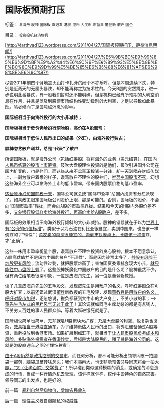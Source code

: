 # 国际板预期打压

标签： `皮海舟` `股神` `国际板` `直通车` `港股` `港币` `人民币` `市盈率` `董登新` `散户` `国企` 

目录： `投资投机经济危机`

[http://darthvad123.wordpress.com/2011/04/27/国际板预期打压，静待消息明朗/](http://darthvad123.wordpress.com/2011/04/27/%E5%9B%BD%E9%99%85%E6%9D%BF%E9%A2%84%E6%9C%9F%E6%89%93%E5%8E%8B%EF%BC%8C%E9%9D%99%E5%BE%85%E6%B6%88%E6%81%AF%E6%98%8E%E6%9C%97/)

尽管2011年前四个月地震火山打卡扎菲的闹个不亦乐呼，但是本周连续下跌，特别是近两天的无厘头暴跌，却不能再称之为技术性的。今天B股的突然跳水，进一步说明此番暴跌，有一股我们暂时还不能明确，但是机构已经有所预期的大利空消息在作用，并且是涉及到股票市场结构性变动级别的大利空，才足以导致如此暴跌。笔者倾向于是国际板消息的影响。



**国际板相当于向海外投行的大小非减持；**

**国际板相当于低价卖给投行原始股，高价在A股套现；**

**国际板相当于低估人民币出口的成果（外汇），由海外投行独占；**

**股神忽悠散户利益，总是“代表”了散户**



[所谓国际板，就是海外公司（包括红筹股）将将海外的业务（美元结算），在国内人民币结算的股市上市筹资](../../../2010/3/28/股市是市场经济的工具，不是计划经济的手段.md)。鼓吹大盘股理性投资的是他们，鼓吹引进国外公司在国内扩容的，也是他们。而这些从来不会真正投资一分钱，却一天到晚在财经传媒上，一副为散户着想的样子，谩骂散户不理性的股神们，[唯恐中国股市不死](../../../2010/11/29/国际板是最具卖国潜力的选手.md)，幻想这些海外企业可以象海外上市的低市盈率，带来国内股票价格的低市盈率。

[这些股神幻想国际板一来](../../../2009/8/7/国企产权卖得很便宜，卖给股民的票就特贵.md)，国际公司就会按“国际市盈率”给国内投资者分红派现了。如果政策限定国际板公司股价上限，那是可能的。否则，国际板的股价，不会向“国际市盈率”靠拢，而会向A股的市盈率靠拢。结果和今天的H股内外股价差不多，[又象银行股低价卖给海外投行，再高价卖给A股散户](../../../2007/9/2/外资饕餮国有银行改制疯赚10000亿.md)，差不多。

国际板的效果相当于向海外投行倾斜的大小非减持。股神的错误就在于以为[世界上有“公允的价值标准](../../../2010/9/20/特权是弱者；特权就是贪污；市场无“公允价值标准”.md)”。类似于以为石油在利比亚很便宜，卖到中国来，也应该一样便宜的才“理性”；[菜农卖的菜是很便宜的，卖到市民餐桌上，也应该一样便](../../../2011/4/26/菜篮子悲剧只因市场干预.md)宜，才“正确”。

这些一味用市盈率衡量个股，谩骂散户不理性投资的良心股神，根本不愿意承认，A股高估值并不是因为中国的散户“不理性”，而是因为钞票太多了，[炒股有风险不炒股更有风险](../../../2010/3/25/炒股风险大，不炒股风险更大.md)；流动性过剩，就把股票炒高了；害怕国资委乘机套现大小非，[就只能往中小盘股上躲](../../../2011/4/26/打压小盘股，是不自然的.md)了。这些股神妖魔化中国散户的目的是什么呢？股神虽然不少，但有两位给笔者很深印象，一位是皮海舟先生，另一位是董登新教授。

读了几篇皮海舟先生的五毛股文，发现皮先生是用散户的名义，呼吁红筹国企在A股大扩容；以前还读过武汉董登新教授的五毛股评，发现[董教授是用散户的名义，呼吁对股市加税](../../../2009/12/10/专家教授嫌中国税收太轻，“向国际接轨”.md)，还忽悠说，税负都征到大牛市的大户身上，不关小散的事；——>[董先生毛左式的民粹风气无过于此了](../../../2010/12/6/社会的崩溃都是“中产阶级的崩溃”直到人吃人！.md)！其论调就如同毛主席劫杀的都是有点钱人，不关穷人百姓的事人民群众嘛，等着大跃进饿死就是了。

国际板说简单也简单，无非就是H股板块大扩容；乃是大盘股的利空。说复杂也复杂，[效果相当于港股直通车](../../../2007/10/5/港股直通车预期已经揭示了两地股市同时崩盘的捷径.md)，为了维持低估人民币的出口，将外汇储备通过A股筹资，重新投放到香港市场。如果扩展到如汇丰，就相当于[让人民币股民负担成本和风险，补贴海外投资者在香港炒卖，亏损是大陆股民的，赚了就是海外公司的](../../../2011/1/3/联汇制或将覆灭中港整体经济.md)。这就是港股直通车之类的“理性投资”。

[由于A股仍然是政策控制的交易市](../../../2007/8/30/谁是中国股市最大的庄家.md)，而任何分析，都不可能分析出领导同志一拍脑袋一那刻，脑袋瓜里转啥念头；我们本事再大，也无非能预告[领导同志将会一拍大腿，“又（让老百姓）交学费了](../../../2007/8/30/散户赚钱就是投机吗？.md)”！所以碰到类似这种模糊的消息，或确定的消息造成的行情，当成一种行情危机去管理，该乍样就乍样，权作中国特色的自然灾害。领导同志的出发点，也是好的。



前一篇：[暴利自然平抑物价，增加农民收入](../../../2011/4/26/暴利自然平抑物价，增加农民收入.md)

后一篇：[理性主义者自爆隐私的权威性](../../../2011/4/27/理性主义者自爆隐私的权威性.md)